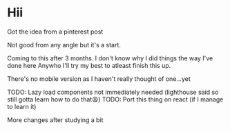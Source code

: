 # Hii

Got the idea from a pinterest post

Not good from any angle but it's a start.

Coming to this after 3 months. I don't know why I did things the way I've
done here
Anywho I'll try my best to atleast finish this up.

There's no mobile version as I haven't really thought of one...yet

TODO: Lazy load components not immediately needed (lighthouse said so still gotta learn how to do that😩)
TODO: Port this thing on react (if I manage to learn it)

More changes after studying a bit
